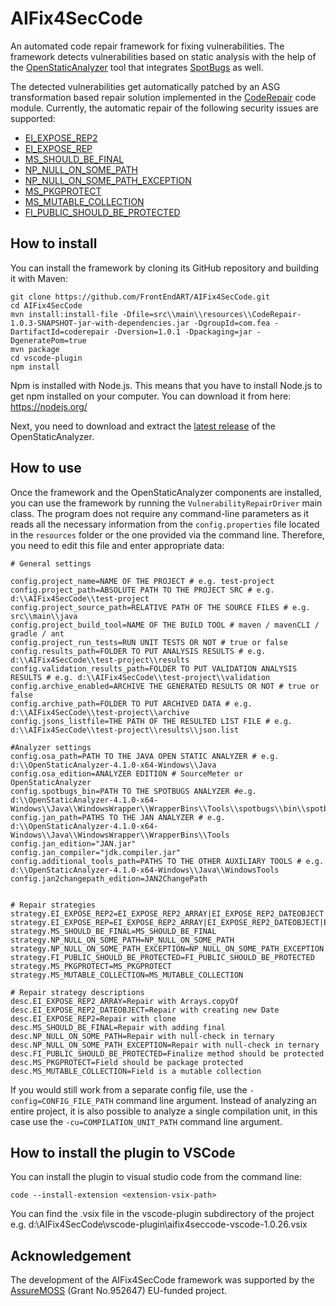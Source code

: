 # AIFix4SecCode
An automated code repair framework for fixing vulnerabilities. The framework detects vulnerabilities based on static analysis with the help of the [OpenStaticAnalyzer](https://github.com/sed-inf-u-szeged/OpenStaticAnalyzer) tool that integrates [SpotBugs](https://spotbugs.github.io/) as well.

The detected vulnerabilities get automatically patched by an ASG transformation based repair solution implemented in the [CodeRepair](https://github.com/FrontEndART/OpenStaticAnalyzer/tree/CodeRepairTool/java/cl/CodeRepair) code module. Currently, the automatic repair of the following security issues are supported:
* [EI_EXPOSE_REP2](https://spotbugs.readthedocs.io/en/stable/bugDescriptions.html#ei2-may-expose-internal-representation-by-incorporating-reference-to-mutable-object-ei-expose-rep2)
* [EI_EXPOSE_REP](https://spotbugs.readthedocs.io/en/stable/bugDescriptions.html#ei-may-expose-internal-representation-by-returning-reference-to-mutable-object-ei-expose-rep)
* [MS_SHOULD_BE_FINAL](https://spotbugs.readthedocs.io/en/stable/bugDescriptions.html#ms-field-isn-t-final-but-should-be-ms-should-be-final)
* [NP_NULL_ON_SOME_PATH](https://spotbugs.readthedocs.io/en/stable/bugDescriptions.html#np-possible-null-pointer-dereference-np-null-on-some-path)
* [NP_NULL_ON_SOME_PATH_EXCEPTION](https://spotbugs.readthedocs.io/en/stable/bugDescriptions.html#np-possible-null-pointer-dereference-in-method-on-exception-path-np-null-on-some-path-exception)
* [MS_PKGPROTECT](https://spotbugs.readthedocs.io/en/stable/bugDescriptions.html#ms-field-should-be-package-protected-ms-pkgprotect)
* [MS_MUTABLE_COLLECTION](https://spotbugs.readthedocs.io/en/stable/bugDescriptions.html#ms-field-is-a-mutable-collection-ms-mutable-collection)
* [FI_PUBLIC_SHOULD_BE_PROTECTED](https://spotbugs.readthedocs.io/en/stable/bugDescriptions.html#fi-finalizer-should-be-protected-not-public-fi-public-should-be-protected)



## How to install
You can install the framework by cloning its GitHub repository and building it with Maven:
```
git clone https://github.com/FrontEndART/AIFix4SecCode.git
cd AIFix4SecCode
mvn install:install-file -Dfile=src\\main\\resources\\CodeRepair-1.0.3-SNAPSHOT-jar-with-dependencies.jar -DgroupId=com.fea -DartifactId=coderepair -Dversion=1.0.1 -Dpackaging=jar -DgeneratePom=true
mvn package
cd vscode-plugin
npm install
```
Npm is installed with Node.js. This means that you have to install Node.js to get npm installed on your computer. You can download it from here: https://nodejs.org/

Next, you need to download and extract the [latest release](https://github.com/sed-inf-u-szeged/OpenStaticAnalyzer/releases) of the OpenStaticAnalyzer.


## How to use
Once the framework and the OpenStaticAnalyzer components are installed, you can use the framework by running the ``VulnerabilityRepairDriver`` main class. The program does not require any command-line parameters as it reads all the necessary information from the ``config.properties`` file located in the ``resources`` folder or the one provided via the command line. Therefore, you need to edit this file and enter appropriate data:

```
# General settings

config.project_name=NAME OF THE PROJECT # e.g. test-project
config.project_path=ABSOLUTE PATH TO THE PROJECT SRC # e.g. d:\\AIFix4SecCode\\test-project
config.project_source_path=RELATIVE PATH OF THE SOURCE FILES # e.g. src\\main\\java
config.project_build_tool=NAME OF THE BUILD TOOL # maven / mavenCLI / gradle / ant
config.project_run_tests=RUN UNIT TESTS OR NOT # true or false
config.results_path=FOLDER TO PUT ANALYSIS RESULTS # e.g. d:\\AIFix4SecCode\\test-project\\results
config.validation_results_path=FOLDER TO PUT VALIDATION ANALYSIS RESULTS # e.g. d:\\AIFix4SecCode\\test-project\\validation
config.archive_enabled=ARCHIVE THE GENERATED RESULTS OR NOT # true or false
config.archive_path=FOLDER TO PUT ARCHIVED DATA # e.g. d:\\AIFix4SecCode\\test-project\\archive
config.jsons_listfile=THE PATH OF THE RESULTED LIST FILE # e.g. d:\\AIFix4SecCode\\test-project\\results\\json.list

#Analyzer settings
config.osa_path=PATH TO THE JAVA OPEN STATIC ANALYZER # e.g. d:\\OpenStaticAnalyzer-4.1.0-x64-Windows\\Java
config.osa_edition=ANALYZER EDITION # SourceMeter or OpenStaticAnalyzer
config.spotbugs_bin=PATH TO THE SPOTBUGS ANALYZER #e.g. d:\\OpenStaticAnalyzer-4.1.0-x64-Windows\\Java\\WindowsWrapper\\WrapperBins\\Tools\\spotbugs\\bin\\spotbugs.bat
config.jan_path=PATHS TO THE JAN ANALYZER # e.g. d:\\OpenStaticAnalyzer-4.1.0-x64-Windows\\Java\\WindowsWrapper\\WrapperBins\\Tools
config.jan_edition="JAN.jar"
config.jan_compiler="jdk.compiler.jar"
config.additional_tools_path=PATHS TO THE OTHER AUXILIARY TOOLS # e.g. d:\\OpenStaticAnalyzer-4.1.0-x64-Windows\\Java\\WindowsTools
config.jan2changepath_edition=JAN2ChangePath


# Repair strategies
strategy.EI_EXPOSE_REP2=EI_EXPOSE_REP2_ARRAY|EI_EXPOSE_REP2_DATEOBJECT|EI_EXPOSE_REP2
strategy.EI_EXPOSE_REP=EI_EXPOSE_REP2_ARRAY|EI_EXPOSE_REP2_DATEOBJECT|EI_EXPOSE_REP2
strategy.MS_SHOULD_BE_FINAL=MS_SHOULD_BE_FINAL
strategy.NP_NULL_ON_SOME_PATH=NP_NULL_ON_SOME_PATH
strategy.NP_NULL_ON_SOME_PATH_EXCEPTION=NP_NULL_ON_SOME_PATH_EXCEPTION
strategy.FI_PUBLIC_SHOULD_BE_PROTECTED=FI_PUBLIC_SHOULD_BE_PROTECTED
strategy.MS_PKGPROTECT=MS_PKGPROTECT
strategy.MS_MUTABLE_COLLECTION=MS_MUTABLE_COLLECTION

# Repair strategy descriptions
desc.EI_EXPOSE_REP2_ARRAY=Repair with Arrays.copyOf
desc.EI_EXPOSE_REP2_DATEOBJECT=Repair with creating new Date
desc.EI_EXPOSE_REP2=Repair with clone
desc.MS_SHOULD_BE_FINAL=Repair with adding final
desc.NP_NULL_ON_SOME_PATH=Repair with null-check in ternary
desc.NP_NULL_ON_SOME_PATH_EXCEPTION=Repair with null-check in ternary
desc.FI_PUBLIC_SHOULD_BE_PROTECTED=Finalize method should be protected
desc.MS_PKGPROTECT=Field should be package protected
desc.MS_MUTABLE_COLLECTION=Field is a mutable collection
```
If you would still work from a separate config file, use the ``-config=CONFIG_FILE_PATH`` command line argument. 
Instead of analyzing an entire project, it is also possible to analyze a single compilation unit, in this case use the ``-cu=COMPILATION_UNIT_PATH`` command line argument.

## How to install the plugin to VSCode
You can install the plugin to visual studio code from the command line:
```
code --install-extension <extension-vsix-path>
```
You can find the .vsix file in the vscode-plugin subdirectory of the project e.g. d:\\AIFix4SecCode\\vscode-plugin\\aifix4seccode-vscode-1.0.26.vsix

## Acknowledgement
The development of the AIFix4SecCode framework was supported by the [AssureMOSS](https://assuremoss.eu) (Grant No.952647) EU-funded project.
